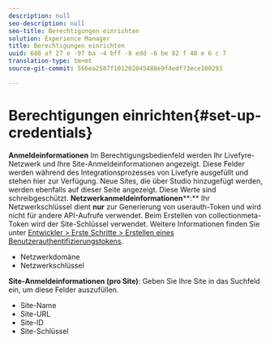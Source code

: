```yaml
---
description: null
seo-description: null
seo-title: Berechtigungen einrichten
solution: Experience Manager
title: Berechtigungen einrichten
uuid: 688 af 27 e -97 ba -4 bff -8 edd -6 be 82 f 48 e 6 c 7
translation-type: tm+mt
source-git-commit: 566ea2587f101202045488e9f4edf73ece100293

---
```



# Berechtigungen einrichten{#set-up-credentials}

**Anmeldeinformationen** Im Berechtigungsbedienfeld werden Ihr Livefyre-Netzwerk und Ihre Site-Anmeldeinformationen angezeigt. Diese Felder werden während des Integrationsprozesses von Livefyre ausgefüllt und stehen hier zur Verfügung. Neue Sites, die über Studio hinzugefügt werden, werden ebenfalls auf dieser Seite angezeigt. Diese Werte sind schreibgeschützt.
**Netzwerkanmeldeinformationen****:** Ihr Netzwerkschlüssel dient **nur** zur Generierung von userauth-Token und wird nicht für andere API-Aufrufe verwendet. Beim Erstellen von collectionmeta-Token wird der Site-Schlüssel verwendet. Weitere Informationen finden Sie unter [Entwickler > Erste Schritte > Erstellen eines Benutzerauthentifizierungstokens](https://answers.livefyre.com/developers/getting-started/tokens/auth/).

* Netzwerkdomäne
* Netzwerkschlüssel

**Site-Anmeldeinformationen (pro Site)**: Geben Sie Ihre Site in das Suchfeld ein, um diese Felder auszufüllen.

* Site-Name
* Site-URL
* Site-ID
* Site-Schlüssel


